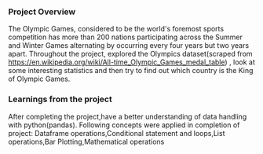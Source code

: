### Project Overview

 The Olympic Games, considered to be the world's foremost sports competition has more than 200 nations participating across the Summer and Winter Games alternating by occurring every four years but two years apart.
Throughout the project, explored the Olympics dataset(scraped from https://en.wikipedia.org/wiki/All-time_Olympic_Games_medal_table) , look at some interesting statistics and then try to find out which country is the King of Olympic Games.


### Learnings from the project

 After completing the project,have a better understanding of data handling with python(pandas). Following concepts were applied in completion of project:
Dataframe operations,Conditional statement and loops,List operations,Bar Plotting,Mathematical operations


